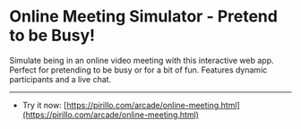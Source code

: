 
# Online Meeting Simulator - Pretend to be Busy!

Simulate being in an online video meeting with this interactive web app. Perfect for pretending to be busy or for a bit of fun. Features dynamic participants and a live chat.

---

* Try it now: [https://pirillo.com/arcade/online-meeting.html](https://pirillo.com/arcade/online-meeting.html)
